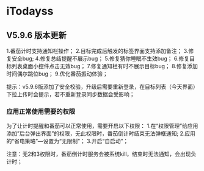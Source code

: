 # iTodayss


## V5.9.6 版本更新
1.番茄计时支持通知栏操作；
2.目标完成后触发的标签界面支持添加备注；
3.修复安全bug;
4.修复总结提醒不展示bug；
5.修复猜你睡眠不生效bug；
6.修复目标列表桌面小控件点击无效bug；
7.修复通知栏有时不展示目标bug；
8.修复添加时间偶尔跳位bug；
9.优化番茄振动体验；

提示：v5.9.6版添加了安全校验，升级后需要重新登录，在目标列表（今天界面）下拉上传时会提示，若不重新登录同步数据会受影响；

### 应用正常使用需要的权限

为了让计时提醒和番茄可以正常使用，需要开启以下权限：
1.在“权限管理”给应用添加”后台弹出界面”的权限，无此权限时，番茄倒计时结束无法弹框通知;
2.应用的“省电策略”—设置为“无限制”；
3.开启“自启动”；

注意：无2和3权限时，番茄倒计时服务会被系统kill，结束时无法通知，会出现负计时；


